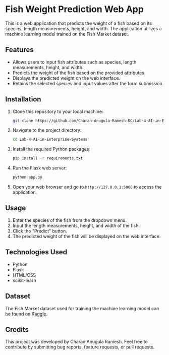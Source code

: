 # Fish Weight Prediction Web App

This is a web application that predicts the weight of a fish based on its species, length measurements, height, and width. The application utilizes a machine learning model trained on the Fish Market dataset.

## Features

- Allows users to input fish attributes such as species, length measurements, height, and width.
- Predicts the weight of the fish based on the provided attributes.
- Displays the predicted weight on the web interface.
- Retains the selected species and input values after the form submission.

## Installation

1. Clone this repository to your local machine:

    ```bash
    git clone https://github.com/Charan-Anugula-Ramesh-DC/Lab-4-AI-in-Enterprise-Systems.git
    ```

2. Navigate to the project directory:

    ```bash
    cd Lab-4-AI-in-Enterprise-Systems
    ```

3. Install the required Python packages:

    ```bash
    pip install -r requirements.txt
    ```

4. Run the Flask web server:

    ```bash
    python app.py
    ```

5. Open your web browser and go to `http://127.0.0.1:5000` to access the application.

## Usage

1. Enter the species of the fish from the dropdown menu.
2. Input the length measurements, height, and width of the fish.
3. Click the "Predict" button.
4. The predicted weight of the fish will be displayed on the web interface.

## Technologies Used

- Python
- Flask
- HTML/CSS
- scikit-learn

## Dataset

The Fish Market dataset used for training the machine learning model can be found on [Kaggle](https://www.kaggle.com/aungpyaeap/fish-market).

## Credits

This project was developed by Charan Anugula Ramesh. Feel free to contribute by submitting bug reports, feature requests, or pull requests.
